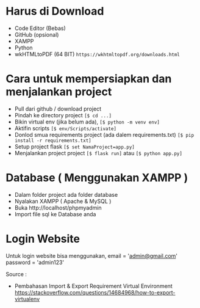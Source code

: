 # Harus di Download
- Code Editor (Bebas)
- GitHub (opsional)
- XAMPP
- Python
- wkHTMLtoPDF (64 BIT) ``https://wkhtmltopdf.org/downloads.html``

# Cara untuk mempersiapkan dan menjalankan project
- Pull dari github / download project
- Pindah ke directory project                                   ``[$ cd ...]``
- Bikin virtual env (jika belum ada),                           ``[$ python -m venv env]``
- Aktifin scripts                                               ``[$ env/Scripts/activate]``
- Donlod smua requirements project (ada dalem requirements.txt) ``[$ pip install -r requirements.txt]``
- Setup project flask                                           ``[$ set NamaProject=app.py]``
- Menjalankan project project                                   ``[$ flask run]`` atau ``[$ python app.py]``

# Database ( Menggunakan XAMPP )
- Dalam folder project ada folder database
- Nyalakan XAMPP ( Apache & MySQL )
- Buka http://localhost/phpmyadmin
- Import file sql ke Database anda

# Login Website
Untuk login website bisa menggunakan,
email = 'admin@gmail.com'
password = 'admin123'

Source :
- Pembahasan Import & Export Requirement Virtual Environment
https://stackoverflow.com/questions/14684968/how-to-export-virtualenv
